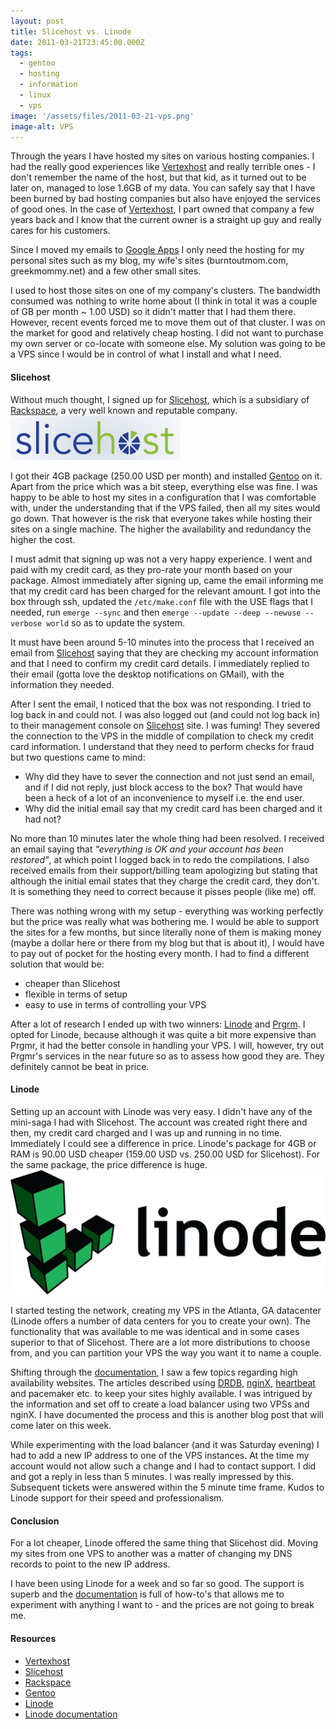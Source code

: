 ```yaml
---
layout: post
title: Slicehost vs. Linode
date: 2011-03-21T23:45:00.000Z
tags:
  - gentoo
  - hosting
  - information
  - linux
  - vps
image: '/assets/files/2011-03-21-vps.png'
image-alt: VPS
---
```

Through the years I have hosted my sites on various hosting companies. I had the really good experiences like [Vertexhost](http://www.vertexhost.com/) and really terrible ones - I don't remember the name of the host, but that kid, as it turned out to be later on, managed to lose 1.6GB of my data. You can safely say that I have been burned by bad hosting companies but also have enjoyed the services of good ones. In the case of [Vertexhost](http://www.vertexhost.com/), I part owned that company a few years back and I know that the current owner is a straight up guy and really cares for his customers.

Since I moved my emails to [Google Apps](https://gsuite.google.com) I only need the hosting for my personal sites such as my blog, my wife's sites (burntoutmom.com, greekmommy.net) and a few other small sites.

I used to host those sites on one of my company's clusters. The bandwidth consumed was nothing to write home about (I think in total it was a couple of GB per month ~ 1.00 USD) so it didn't matter that I had them there. However, recent events forced me to move them out of that cluster. I was on the market for good and relatively cheap hosting. I did not want to purchase my own server or co-locate with someone else. My solution was going to be a VPS since I would be in control of what I install and what I need.

#### Slicehost

Without much thought, I signed up for [Slicehost](https://www.slicehost.com), which is a subsidiary of [Rackspace](https://www.rackspace.com), a very well known and reputable company.
<img class="post-image" src="/assets/files/2011-03-21-slicehost.png" />

I got their 4GB package (250.00 USD per month) and installed <a href="https://www.gentoo.org/">Gentoo</a> on it. Apart from the price which was a bit steep, everything else was fine. I was happy to be able to host my sites in a configuration that I was comfortable with, under the understanding that if the VPS failed, then all my sites would go down. That however is the risk that everyone takes while hosting their sites on a single machine. The higher the availability and redundancy the higher the cost.

I must admit that signing up was not a very happy experience. I went and paid with my credit card, as they pro-rate your month based on your package. Almost immediately after signing up, came the email informing me that my credit card has been charged for the relevant amount. I got into the box through ssh, updated the `/etc/make.conf` file with the USE flags that I needed, run `emerge --sync` and then `emerge --update --deep --newuse --verbose world` so as to update the system.

It must have been around 5-10 minutes into the process that I received an email from [Slicehost](https://www.slicehost.com) saying that they are checking my account information and that I need to confirm my credit card details. I immediately replied to their email (gotta love the desktop notifications on GMail), with the information they needed.

After I sent the email, I noticed that the box was not responding. I tried to log back in and could not. I was also logged out (and could not log back in) to their management console on [Slicehost](https://www.slicehost.com) site. I was fuming! They severed the connection to the VPS in the middle of compilation to check my credit card information. I understand that they need to perform checks for fraud but two questions came to mind:

* Why did they have to sever the connection and not just send an email, and if I did not reply, just block access to the box? That would have been a heck of a lot of an inconvenience to myself i.e. the end user.
* Why did the initial email say that my credit card has been charged and it had not?

No more than 10 minutes later the whole thing had been resolved. I received an email saying that *"everything is OK and your account has been restored"*, at which point I logged back in to redo the compilations. I also received emails from their support/billing team apologizing but stating that although the initial email states that they charge the credit card, they don't. It is something they need to correct because it pisses people (like me) off.

There was nothing wrong with my setup - everything was working perfectly but the price was really what was bothering me. I would be able to support the sites for a few months, but since literally none of them is making money (maybe a dollar here or there from my blog but that is about it), I would have to pay out of pocket for the hosting every month. I had to find a different solution that would be:

* cheaper than Slicehost
* flexible in terms of setup
* easy to use in terms of controlling your VPS

After a lot of research I ended up with two winners: [Linode](https://www.linode.com) and [Prgrm](https://www.prgmr.com/). I opted for Linode, because although it was quite a bit more expensive than Prgmr, it had the better console in handling your VPS. I will, however, try out Prgmr's services in the near future so as to assess how good they are. They definitely cannot be beat in price.

#### Linode

Setting up an account with Linode was very easy. I didn't have any of the mini-saga I had with Slicehost. The account was created right there and then, my credit card charged and I was up and running in no time. Immediately I could see a difference in price. Linode's package for 4GB or RAM is 90.00 USD cheaper (159.00 USD vs. 250.00 USD for Slicehost). For the same package, the price difference is huge.
<img class="post-image" src="/assets/files/2011-03-21-linode.png" />

I started testing the network, creating my VPS in the Atlanta, GA datacenter (Linode offers a number of data centers for you to create your own). The functionality that was available to me was identical and in some cases superior to that of Slicehost. There are a lot more distributions to choose from, and you can partition your VPS the way you want it to name a couple.


Shifting through the [documentation](https://library.linode.com/), I saw a few topics regarding high availability websites. The articles described using [DRDB](https://www.linbit.com/en/drbd-community/drbd-download/), [nginX](https://nginx.org/), [heartbeat](http://www.linux-ha.org/wiki/Main_Page) and pacemaker etc. to keep your sites highly available. I was intrigued by the information and set off to create a load balancer using two VPSs and nginX. I have documented the process and this is another blog post that will come later on this week.

While experimenting with the load balancer (and it was Saturday evening) I had to add a new IP address to one of the VPS instances. At the time my account would not allow such a change and I had to contact support. I did and got a reply in less than 5 minutes. I was really impressed by this. Subsequent tickets were answered within the 5 minute time frame. Kudos to Linode support for their speed and professionalism.

#### Conclusion

For a lot cheaper, Linode offered the same thing that Slicehost did. Moving my sites from one VPS to another was a matter of changing my DNS records to point  to the new IP address.

I have been using Linode for a week and so far so good. The support is superb and the [documentation](https://library.linode.com/) is full of how-to's that allows me to experiment with anything I want to - and the prices are not going to break me.

#### Resources

* [Vertexhost](http://www.vertexhost.com/)
* [Slicehost](https://www.slicehost.com)
* [Rackspace](https://www.rackspace.com)
* [Gentoo](https://www.gentoo.org/)
* [Linode](https://www.linode.com)
* [Linode documentation](https://library.linode.com/)
